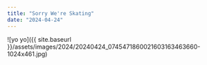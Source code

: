 ```yaml
---
title: "Sorry We're Skating"
date: "2024-04-24"
---
```


![yo yo]({{ site.baseurl }}/assets/images/2024/20240424_0745471860021603163463660-1024x461.jpg)
